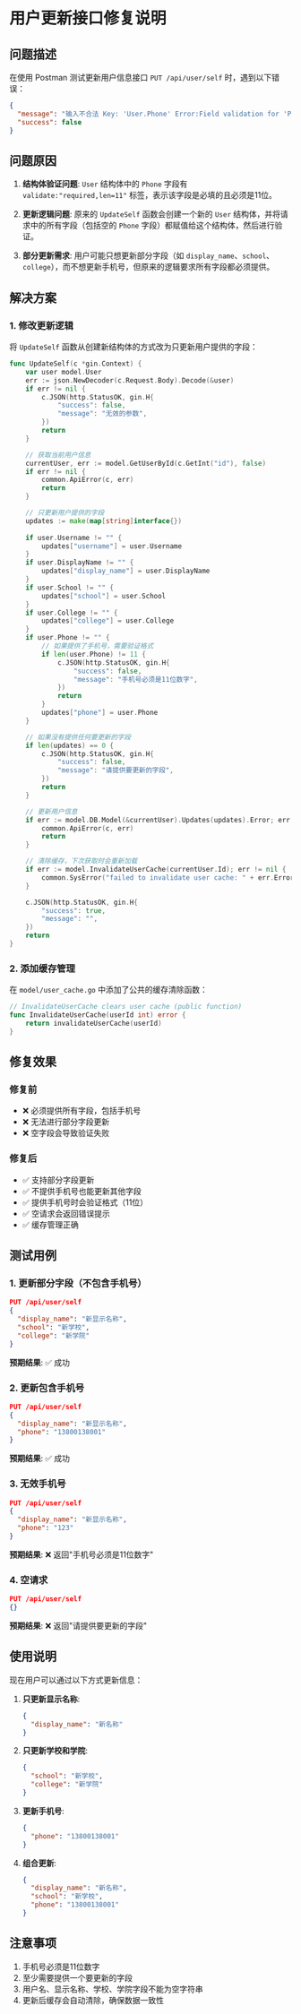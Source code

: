 # 用户更新接口修复说明

## 问题描述

在使用 Postman 测试更新用户信息接口 `PUT /api/user/self` 时，遇到以下错误：

```json
{
  "message": "输入不合法 Key: 'User.Phone' Error:Field validation for 'Phone' failed on the 'required' tag",
  "success": false
}
```

## 问题原因

1. **结构体验证问题**: `User` 结构体中的 `Phone` 字段有 `validate:"required,len=11"` 标签，表示该字段是必填的且必须是11位。

2. **更新逻辑问题**: 原来的 `UpdateSelf` 函数会创建一个新的 `User` 结构体，并将请求中的所有字段（包括空的 `Phone` 字段）都赋值给这个结构体，然后进行验证。

3. **部分更新需求**: 用户可能只想更新部分字段（如 `display_name`、`school`、`college`），而不想更新手机号，但原来的逻辑要求所有字段都必须提供。

## 解决方案

### 1. 修改更新逻辑

将 `UpdateSelf` 函数从创建新结构体的方式改为只更新用户提供的字段：

```go
func UpdateSelf(c *gin.Context) {
    var user model.User
    err := json.NewDecoder(c.Request.Body).Decode(&user)
    if err != nil {
        c.JSON(http.StatusOK, gin.H{
            "success": false,
            "message": "无效的参数",
        })
        return
    }

    // 获取当前用户信息
    currentUser, err := model.GetUserById(c.GetInt("id"), false)
    if err != nil {
        common.ApiError(c, err)
        return
    }

    // 只更新用户提供的字段
    updates := make(map[string]interface{})
    
    if user.Username != "" {
        updates["username"] = user.Username
    }
    if user.DisplayName != "" {
        updates["display_name"] = user.DisplayName
    }
    if user.School != "" {
        updates["school"] = user.School
    }
    if user.College != "" {
        updates["college"] = user.College
    }
    if user.Phone != "" {
        // 如果提供了手机号，需要验证格式
        if len(user.Phone) != 11 {
            c.JSON(http.StatusOK, gin.H{
                "success": false,
                "message": "手机号必须是11位数字",
            })
            return
        }
        updates["phone"] = user.Phone
    }

    // 如果没有提供任何要更新的字段
    if len(updates) == 0 {
        c.JSON(http.StatusOK, gin.H{
            "success": false,
            "message": "请提供要更新的字段",
        })
        return
    }

    // 更新用户信息
    if err := model.DB.Model(&currentUser).Updates(updates).Error; err != nil {
        common.ApiError(c, err)
        return
    }

    // 清除缓存，下次获取时会重新加载
    if err := model.InvalidateUserCache(currentUser.Id); err != nil {
        common.SysError("failed to invalidate user cache: " + err.Error())
    }

    c.JSON(http.StatusOK, gin.H{
        "success": true,
        "message": "",
    })
    return
}
```

### 2. 添加缓存管理

在 `model/user_cache.go` 中添加了公共的缓存清除函数：

```go
// InvalidateUserCache clears user cache (public function)
func InvalidateUserCache(userId int) error {
    return invalidateUserCache(userId)
}
```

## 修复效果

### 修复前
- ❌ 必须提供所有字段，包括手机号
- ❌ 无法进行部分字段更新
- ❌ 空字段会导致验证失败

### 修复后
- ✅ 支持部分字段更新
- ✅ 不提供手机号也能更新其他字段
- ✅ 提供手机号时会验证格式（11位）
- ✅ 空请求会返回错误提示
- ✅ 缓存管理正确

## 测试用例

### 1. 更新部分字段（不包含手机号）
```json
PUT /api/user/self
{
  "display_name": "新显示名称",
  "school": "新学校",
  "college": "新学院"
}
```
**预期结果**: ✅ 成功

### 2. 更新包含手机号
```json
PUT /api/user/self
{
  "display_name": "新显示名称",
  "phone": "13800138001"
}
```
**预期结果**: ✅ 成功

### 3. 无效手机号
```json
PUT /api/user/self
{
  "display_name": "新显示名称",
  "phone": "123"
}
```
**预期结果**: ❌ 返回"手机号必须是11位数字"

### 4. 空请求
```json
PUT /api/user/self
{}
```
**预期结果**: ❌ 返回"请提供要更新的字段"

## 使用说明

现在用户可以通过以下方式更新信息：

1. **只更新显示名称**:
   ```json
   {
     "display_name": "新名称"
   }
   ```

2. **只更新学校和学院**:
   ```json
   {
     "school": "新学校",
     "college": "新学院"
   }
   ```

3. **更新手机号**:
   ```json
   {
     "phone": "13800138001"
   }
   ```

4. **组合更新**:
   ```json
   {
     "display_name": "新名称",
     "school": "新学校",
     "phone": "13800138001"
   }
   ```

## 注意事项

1. 手机号必须是11位数字
2. 至少需要提供一个要更新的字段
3. 用户名、显示名称、学校、学院字段不能为空字符串
4. 更新后缓存会自动清除，确保数据一致性
